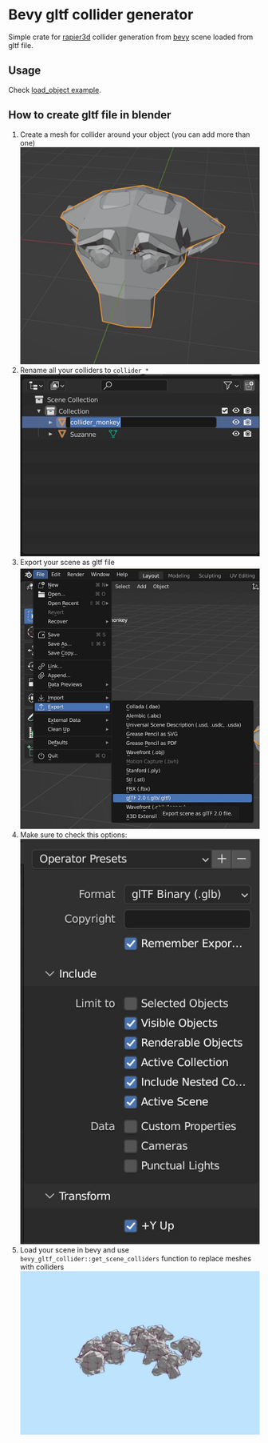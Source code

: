 # Bevy gltf collider generator

Simple crate for [rapier3d](https://rapier.rs/) collider generation from [bevy](https://bevyengine.org/) scene loaded from gltf file.

## Usage

Check [load_object example](./examples/load_object.rs).

## How to create gltf file in blender

1. Create a mesh for collider around your object (you can add more than one)  
![collider](./assets/images/create.jpeg)
2. Rename all your colliders to `collider_*`  
![rename](./assets/images/rename.jpeg)
3. Export your scene as gltf file  
![export-1](./assets/images/export-1.jpeg)
4. Make sure to check this options:  
![export-2](./assets/images/export-2.jpeg)
5. Load your scene in bevy and use `bevy_gltf_collider::get_scene_colliders` function to replace meshes with colliders  
![bevy](./assets/images/result.jpeg)
